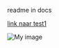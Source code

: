 readme in docs

[link naar test1](./content/test1.md)

![My image](adgerrits.github.com/gnl/docs/2.jpg)


